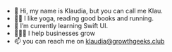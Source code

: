 - 👋 Hi, my name is Klaudia, but you can call me Klau.
- 🧘🏼‍ I like yoga, reading good books and running. 
- 📱 I’m currently learning Swift UI.
- 👩🏼‍💻 I help businesses grow 
- 📫 you can reach me on klaudia@growthgeeks.club 

<!---
Heyklau/Heyklau is a ✨ special ✨ repository because its `README.md` (this file) appears on your GitHub profile.
You can click the Preview link to take a look at your changes.
--->
